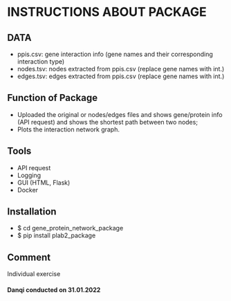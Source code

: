 # INSTRUCTIONS ABOUT PACKAGE

## DATA
* ppis.csv: gene interaction info (gene names and their corresponding interaction type)
* nodes.tsv: nodes extracted from ppis.csv (replace gene names with int.)
* edges.tsv: edges extracted from ppis.csv (replace gene names with int.)

## Function of Package
* Uploaded the original or nodes/edges files and shows gene/protein info (API request) and shows the shortest path between two nodes;
* Plots the interaction network graph.

## Tools
* API request
* Logging
* GUI (HTML, Flask)
* Docker

## Installation
* $ cd gene_protein_network_package
* $ pip install plab2_package

## Comment
Individual exercise

#### Danqi conducted on 31.01.2022




